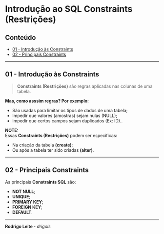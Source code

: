 # Introdução ao SQL Constraints (Restrições)

## Conteúdo

 - [01 - Introdução às Constraints](#intro)
 - [02 - Principais Constraints](#main-constraints)

---

<div id="intro"></div>

## 01 - Introdução às Constraints

> **Constraints (Restrições)** são regras aplicadas nas colunas de uma tabela.

**Mas, como asssim regras? Por exemplo:**  

 - São usadas para limitar os tipos de dados de uma tabela;
 - Impedir que valores (amostras) sejam nulas (NULL);
 - Impedir que certos campos sejam duplicados (Ex: ID)..

**NOTE:**  
Essas **Constraints (Restrições)** podem ser especificas:
 - Na criação da tabela **(create)**;
 - Ou após a tabela ter sido criadas **(alter)**.

---

<div id="main-constraints"></div>

## 02 - Principais Constraints

As principais **Constraints SQL** são:

 - **NOT NULL**;
 - **UNIQUE**;
 - **PRIMARY KEY**;
 - **FOREIGN KEY**;
 - **DEFAULT**.

---

**Rodrigo Leite -** *drigols*
